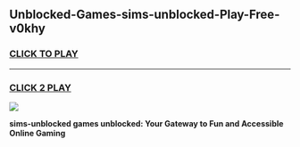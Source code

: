 
## Unblocked-Games-sims-unblocked-Play-Free-v0khy
<h3>
<a href="https://premium76.site?title=sims-unblocked&ref=10A">CLICK TO PLAY</a></h3>
<hr>

<h3>
<a href="https://premium76.site?title=sims-unblocked&ref=10A">CLICK 2 PLAY</a>
  
</h3>

<a href="https://premium76.site?title=sims-unblocked&ref=10A"><img src="https://clearcache.store/games.png"></a>


**sims-unblocked games unblocked: Your Gateway to Fun and Accessible Online Gaming**
